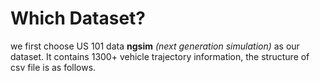 # Which Dataset?
we first choose US 101 data **ngsim** *(next generation simulation)* as our dataset. It contains 1300+ vehicle trajectory information, the structure of csv file is as follows.



